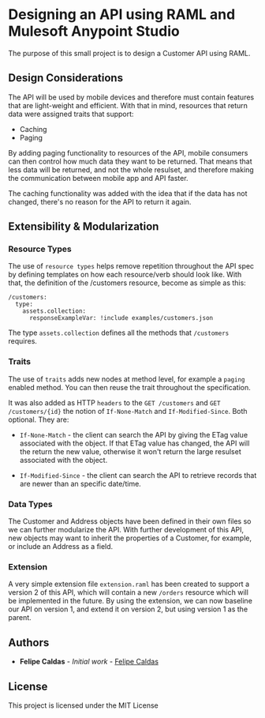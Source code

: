 Designing an API using RAML and Mulesoft Anypoint Studio
=====================================
The purpose of this small project is to design a Customer API using RAML.

## Design Considerations

The API will be used by mobile devices and therefore must contain features that are light-weight and efficient.
With that in mind, resources that return data were assigned traits that support:
* Caching
* Paging

By adding paging functionality to resources of the API, mobile consumers can then control how much data they want to be returned. That means that less data will be returned, and not the whole resulset, and therefore making the communication between mobile app and API faster.

The caching functionality was added with the idea that if the data has not changed, there's no reason for the API to return it again.

## Extensibility & Modularization

### Resource Types

The use of `resource types` helps remove repetition throughout the API spec by defining templates on how each resource/verb should look like.
With that, the definition of the /customers resource, become as simple as this:

```
/customers:
  type:
    assets.collection:
      responseExampleVar: !include examples/customers.json
```

The type `assets.collection` defines all the methods that `/customers` requires.

### Traits

The use of `traits` adds new nodes at method level, for example a `paging` enabled method. You can then reuse the trait throughout the specification.

It was also added as HTTP `headers` to the `GET /customers` and `GET /customers/{id}` the notion of `If-None-Match` and `If-Modified-Since`. Both optional. They are:

* `If-None-Match` - the client can search the API by giving the ETag value associated with the object. If that ETag value has changed, the API will the return the new value, otherwise it won't return the large resulset associated with the object.

* `If-Modified-Since` - the client can search the API to retrieve records that are newer than an specific date/time.

### Data Types

The Customer and Address objects have been defined in their own files so we can further modularize the API. With further development of this API, new objects may want to inherit the properties of a Customer, for example, or include an Address as a field.

### Extension

A very simple extension file `extension.raml` has been created to support a version 2 of this API, which will contain a new `/orders` resource which will be implemented in the future. By using the extension, we can now baseline our API on version 1, and extend it on version 2, but using version 1 as the parent.

## Authors

* **Felipe Caldas** - *Initial work* - [Felipe Caldas](https://github.com/felipecaldas)

## License

This project is licensed under the MIT License

